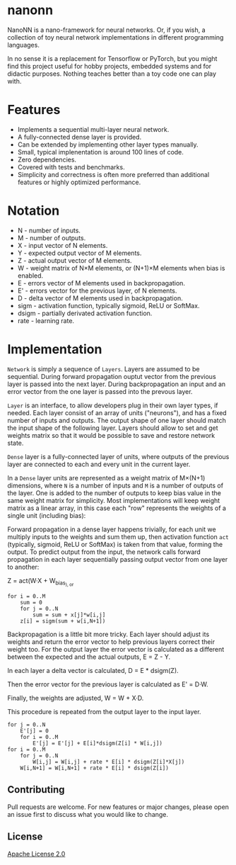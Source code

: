 # nanonn

NanoNN is a nano-framework for neural networks. Or, if you wish, a collection of toy neural network implementations in different programming languages.

In no sense it is a replacement for Tensorflow or PyTorch, but you might find this project useful for hobby projects, embedded systems and for didactic purposes. Nothing teaches better than a toy code one can play with.

# Features

* Implements a sequential multi-layer neural network.
* A fully-connected dense layer is provided.
* Can be extended by implementing other layer types manually.
* Small, typical implenentation is around 100 lines of code.
* Zero dependencies.
* Covered with tests and benchmarks.
* Simplicity and correctness is often more preferred than additional features or highly optimized performance.

# Notation

* N - number of inputs.
* M - number of outputs.
* X - input vector of N elements.
* Y - expected output vector of M elements.
* Z - actual output vector of M elements.
* W - weight matrix of N×M elements, or (N+1)×M elements when bias is enabled.
* E - errors vector of M elements used in backpropagation.
* E' - errors vector for the previous layer, of N elements.
* D - delta vector of M elements used in backpropagation.
* sigm - activation function, typically sigmoid, ReLU or SoftMax.
* dsigm - partially derivated activation function.
* rate - learning rate.

# Implementation

`Network` is simply a sequence of `Layers`. Layers are assumed to be sequential. During forward propagation ouptut vector from the previous layer is passed into the next layer. During backpropagation an input and an error vector from the one layer is passed into the prevous layer.

`Layer` is an interface, to allow developers plug in their own layer types, if needed. Each layer consist of an array of units ("neurons"), and has a fixed number of inputs and outputs. The output shape of one layer should match the input shape of the following layer. Layers should allow to set and get weights matrix so that it would be possible to save and restore network state.

`Dense` layer is a fully-connected layer of units, where outputs of the previous layer are connected to each and every unit in the current layer.

In a `Dense` layer units are represented as a weight matrix of M×(N+1) dimensions, where `N` is a number of inputs and `M` is a number of outputs of the layer. One is added to the number of outputs to keep bias value in the same weight matrix for simplicity. Most implementations will keep weight matrix as a linear array, in this case each "row" represents the weights of a single unit (including bias):

Forward propagation in a dense layer happens trivially, for each unit we multiply inputs to the weights and sum them up, then activation function `act` (typically, sigmoid, ReLU or SoftMax) is taken from that value, forming the output. To predict output from the input, the network calls forward propagation in each layer sequentially passing output vector from one layer to another:

Z = act(W·X + W<sub>bias<sub>), or

```
for i = 0..M
	sum = 0
	for j = 0..N
		sum = sum + x[j]*w[i,j]
	z[i] = sigm(sum + w[i,N+1])
```

Backpropagation is a little bit more tricky. Each layer should adjust its weights and return the error vector to help previous layers correct their weight too. For the output layer the error vector is calculated as a different between the expected and the actual outputs, E = Z - Y.

In each layer a delta vector is calculated, D = E * dsigm(Z).

Then the error vector for the previous layer is calculated as E' = D·W.

Finally, the weights are adjusted, W = W + X·D.

This procedure is repeated from the output layer to the input layer.

```
for j = 0..N
	E'[j] = 0
	for i = 0..M
		E'[j] = E'[j] + E[i]*dsigm(Z[i] * W[i,j])
for i = 0..M
	for j = 0..N
		W[i,j] = W[i,j] + rate * E[i] * dsigm(Z[i]*X[j])
	W[i,N+1] = W[i,N+1] + rate * E[i] * dsigm(Z[i])
```

## Contributing

Pull requests are welcome. For new features or major changes, please open an issue first to discuss what you would like to change.

## License

[Apache License 2.0](https://choosealicense.com/licenses/apache-2.0/)
